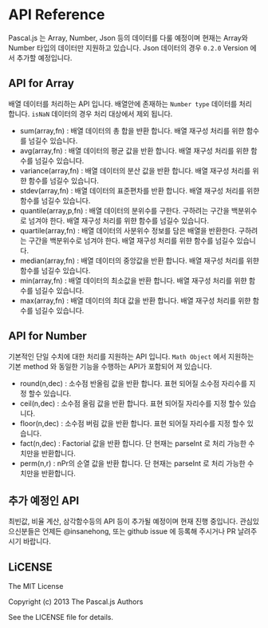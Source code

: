 # API Reference
Pascal.js 는 Array, Number, Json 등의 데이터를 다룰 예정이며 현재는 Array와 Number 타입의 데이터만 지원하고 있습니다. 
Json 데이터의 경우 `0.2.0` Version 에서 추가할 예정입니다.  

## API for Array 
배열 데이터를 처리하는 API 입니다. 배열안에 존재하는 `Number type` 데이터를 처리 합니다. `isNaN` 데이터의 경우 처리 대상에서 제외 됩니다. 

* sum(array,fn) : 배열 데이터의 총 합을 뱐환 합니다. 배열 재구성 처리를 위햔 함수를 넘길수 있습니다. 
* avg(array,fn) : 배열 데이터의 평균 값을 반환 합니다. 배열 재구성 처리를 위햔 함수를 넘길수 있습니다. 
* variance(array,fn) : 배열 데이터의 분산 값을 반환 합니다. 배열 재구성 처리를 위햔 함수를 넘길수 있습니다. 
* stdev(array,fn) : 배열 데이터의 표준편차를 반환 합니다. 배열 재구성 처리를 위햔 함수를 넘길수 있습니다. 
* quantile(array,p,fn) : 배열 데이터의 분위수를 구한다. 구하려는 구간을 백분위수로 넘겨야 한다. 배열 재구성 처리를 위햔 함수를 넘길수 있습니다. 
* quartile(array,fn) : 배열 데이터의 사분위수 정보를 담은 배열을 반환한다. 구하려는 구간을 백분위수로 넘겨야 한다. 배열 재구성 처리를 위햔 함수를 넘길수 있습니다.
* median(array,fn) : 배열 데이터의 중앙값을 반환 합니다. 배열 재구성 처리를 위햔 함수를 넘길수 있습니다. 
* min(array,fn) : 배열 데이터의 최소값을 반환 합니다. 배열 재구성 처리를 위햔 함수를 넘길수 있습니다. 
* max(array,fn) : 배열 데이터의 최대 값을 반환 합니다. 배열 재구성 처리를 위햔 함수를 넘길수 있습니다. 

## API for Number
기본적인 단일 수치에 대한 처리를 지원하는 API 입니다. `Math Object` 에서 지원하는 기본 method 와 동일한 기능을 수행하는 API가 포함되어 져 있습니다. 

* round(n,dec) : 소수점 반올림 값을 반환 합니다. 표현 되어질  소수점 자리수를 지정 할수 있습니다.
* ceil(n,dec) : 소수점 올림 값을 반환 합니다. 표현 되어질 자리수를 지정 할수 있습니다.
* floor(n,dec) : 소수점 버림 값을 반환 합니다. 표현 되어질  자리수를 지정 할수 있습니다.
* fact(n,dec) : Factorial 값을 반환 합니다. 단 현재는 parseInt 로 처리 가능한 수치만을 반환합니다. 
* perm(n,r) : nPr의 순열 값을 반환 합니다. 단 현재는 parseInt 로 처리 가능한 수치만을 반환합니다. 

## 추가 예정인 API

최빈값, 비율 계산, 삼각함수등의 API 등이 추가될 예정이며 현재 진행 중입니다. 
관심있으신분들은 언제든 @insanehong, 또는 github issue 에 등록해 주시거나 PR 날려주시기 바랍니다. 


## LiCENSE
The MIT License

Copyright (c) 2013 The Pascal.js Authors

See the LICENSE file for details.
